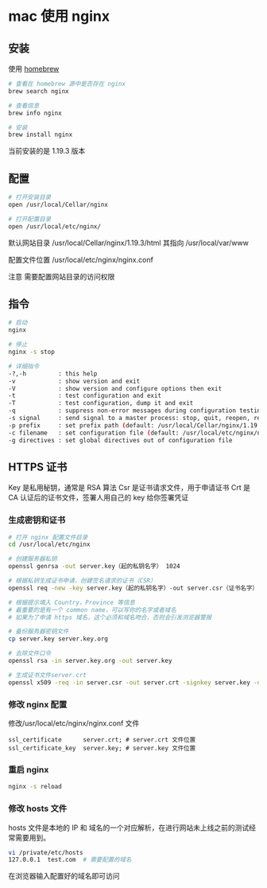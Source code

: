 # mac 使用 nginx

## 安装

使用 [homebrew](https://brew.sh/index_zh-cn.html)

```bash
# 查看在 homebrew 源中是否存在 nginx
brew search nginx

# 查看信息
brew info nginx

# 安装
brew install nginx
```

当前安装的是 1.19.3 版本

## 配置

```bash
# 打开安装目录
open /usr/local/Cellar/nginx

# 打开配置目录
open /usr/local/etc/nginx/
```

默认网站目录 /usr/local/Cellar/nginx/1.19.3/html 其指向 /usr/local/var/www

配置文件位置 /usr/local/etc/nginx/nginx.conf

注意 需要配置网站目录的访问权限

## 指令

```bash
# 启动
nginx

# 停止
nginx -s stop

# 详细指令
-?,-h         : this help
-v            : show version and exit
-V            : show version and configure options then exit
-t            : test configuration and exit
-T            : test configuration, dump it and exit
-q            : suppress non-error messages during configuration testing
-s signal     : send signal to a master process: stop, quit, reopen, reload
-p prefix     : set prefix path (default: /usr/local/Cellar/nginx/1.19.3/)
-c filename   : set configuration file (default: /usr/local/etc/nginx/nginx.conf)
-g directives : set global directives out of configuration file
```

## HTTPS 证书

Key 是私用秘钥，通常是 RSA 算法
Csr 是证书请求文件，用于申请证书
Crt 是 CA 认证后的证书文件，签署人用自己的 key 给你签署凭证

### 生成密钥和证书

```bash
# 打开 nginx 配置文件目录
cd /usr/local/etc/nginx

# 创建服务器私钥
openssl genrsa -out server.key（起的私钥名字） 1024

# 根据私钥生成证书申请，创建签名请求的证书（CSR）
openssl req -new -key server.key（起的私钥名字）-out server.csr（证书名字）

# 根据提示填入 Country，Province 等信息
# 最重要的是有一个 common name，可以写你的名字或者域名
# 如果为了申请 https 域名，这个必须和域名吻合，否则会引发浏览器警报

# 备份服务器密钥文件
cp server.key server.key.org

# 去除文件口令
openssl rsa -in server.key.org -out server.key

# 生成证书文件server.crt
openssl x509 -req -in server.csr -out server.crt -signkey server.key -days 3650
```

### 修改 nginx 配置

修改/usr/local/etc/nginx/nginx.conf 文件

```nginx
ssl_certificate      server.crt; # server.crt 文件位置
ssl_certificate_key  server.key; # server.key 文件位置
```

### 重启 nginx

```bash
nginx -s reload
```

### 修改 hosts 文件

hosts 文件是本地的 IP 和 域名的一个对应解析，在进行网站未上线之前的测试经常需要用到。

```bash
vi /private/etc/hosts
127.0.0.1  test.com  # 需要配置的域名
```

在浏览器输入配置好的域名即可访问
